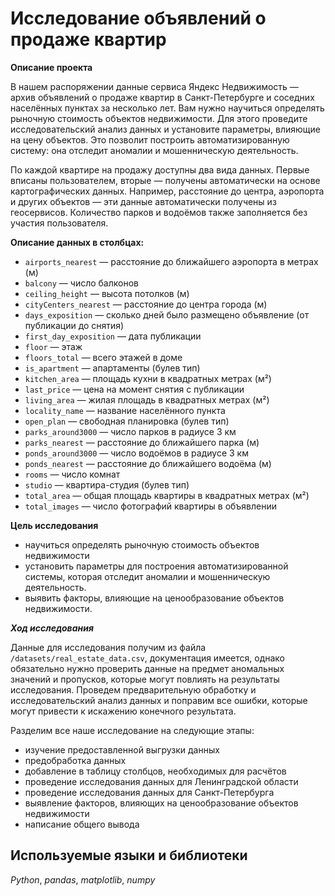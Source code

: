 # Исследование объявлений о продаже квартир

**Описание проекта**

В нашем распоряжении данные сервиса Яндекс Недвижимость — архив объявлений о продаже квартир в Санкт-Петербурге и соседних населённых пунктах за несколько лет. Вам нужно научиться определять рыночную стоимость объектов недвижимости. Для этого проведите исследовательский анализ данных и установите параметры, влияющие на цену объектов. Это позволит построить автоматизированную систему: она отследит аномалии и мошенническую деятельность. 

По каждой квартире на продажу доступны два вида данных. Первые вписаны пользователем, вторые — получены автоматически на основе картографических данных. Например, расстояние до центра, аэропорта и других объектов — эти данные автоматически получены из геосервисов. Количество парков и водоёмов также заполняется без участия пользователя.

**Описание данных в столбцах:**
- `airports_nearest` — расстояние до ближайшего аэропорта в метрах (м)
- `balcony` — число балконов
- `ceiling_height` — высота потолков (м)
- `cityCenters_nearest` — расстояние до центра города (м)
- `days_exposition` — сколько дней было размещено объявление (от публикации до снятия)
- `first_day_exposition` — дата публикации
- `floor` — этаж
- `floors_total` — всего этажей в доме
- `is_apartment` — апартаменты (булев тип)
- `kitchen_area` — площадь кухни в квадратных метрах (м²)
- `last_price` — цена на момент снятия с публикации
- `living_area` — жилая площадь в квадратных метрах (м²)
- `locality_name` — название населённого пункта
- `open_plan` — свободная планировка (булев тип)
- `parks_around3000` — число парков в радиусе 3 км
- `parks_nearest` — расстояние до ближайшего парка (м)
- `ponds_around3000` — число водоёмов в радиусе 3 км
- `ponds_nearest` — расстояние до ближайшего водоёма (м)
- `rooms` — число комнат
- `studio` — квартира-студия (булев тип)
- `total_area` — общая площадь квартиры в квадратных метрах (м²)
- `total_images` — число фотографий квартиры в объявлении

**Цель исследования**
- научиться определять рыночную стоимость объектов недвижимости
- установить параметры для построения автоматизированной системы, которая отследит аномалии и мошенническую деятельность.
- выявить факторы, влияющие на ценообразование объектов недвижимости.

***Ход исследования***

Данные для исследования получим из файла `/datasets/real_estate_data.csv`, документация имеется, однако обязательно нужно проверить данные на предмет аномальных значений и пропусков, которые могут повлиять на результаты исследования.
Проведем предварительную обработку и исследовательский анализ данных и поправим все ошибки, которые могут привести к искажению конечного результата.

Разделим все наше исследование на следующие этапы:

- изучение предоставленной выгрузки данных
- предобработка данных
- добавление в таблицу столбцов, необходимых для расчётов
- проведение исследования данных для Ленинградской области
- проведение исследования данных для Санкт-Петербурга
- выявление факторов, влияющих на ценообразование объектов недвижимости
- написание общего вывода
  
## Используемые языки и библиотеки
*Python*, *pandas*, *matplotlib*, *numpy*

